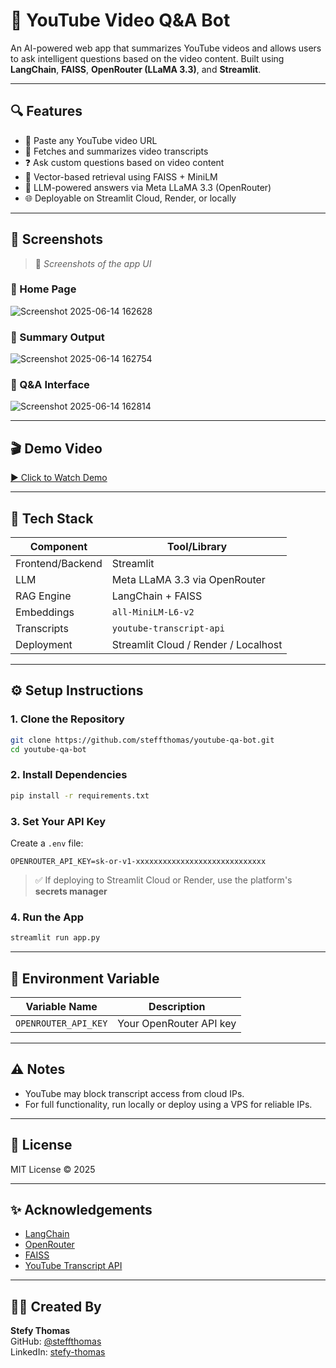 # 🎥 YouTube Video Q&A Bot

An AI-powered web app that summarizes YouTube videos and allows users to ask intelligent questions based on the video content. Built using **LangChain**, **FAISS**, **OpenRouter (LLaMA 3.3)**, and **Streamlit**.

---

## 🔍 Features

- 🔗 Paste any YouTube video URL
- 📄 Fetches and summarizes video transcripts
- ❓ Ask custom questions based on video content
- 🧠 Vector-based retrieval using FAISS + MiniLM
- 💬 LLM-powered answers via Meta LLaMA 3.3 (OpenRouter)
- 🌐 Deployable on Streamlit Cloud, Render, or locally

---

## 📸 Screenshots

> 📍 _Screenshots of the app UI_

### 🔹 Home Page  
![Screenshot 2025-06-14 162628](https://github.com/user-attachments/assets/a11ffa31-f156-4560-a07e-3ef2ad402a32)



### 🔹 Summary Output  
![Screenshot 2025-06-14 162754](https://github.com/user-attachments/assets/dc228182-43f7-4b1d-a9c0-dc7a48b52a8c)


### 🔹 Q&A Interface  
![Screenshot 2025-06-14 162814](https://github.com/user-attachments/assets/62962326-e111-47b0-94f3-d8c98e46346a)

---
## 🎬 Demo Video

[▶️ Click to Watch Demo](./video/demo.mp4)

---
## 🚀 Tech Stack

| Component         | Tool/Library                           |
|------------------|----------------------------------------|
| Frontend/Backend | Streamlit                              |
| LLM              | Meta LLaMA 3.3 via OpenRouter          |
| RAG Engine       | LangChain + FAISS                      |
| Embeddings       | `all-MiniLM-L6-v2`                     |
| Transcripts      | `youtube-transcript-api`               |
| Deployment       | Streamlit Cloud / Render / Localhost   |

---

## ⚙️ Setup Instructions

### 1. Clone the Repository

```bash
git clone https://github.com/steffthomas/youtube-qa-bot.git
cd youtube-qa-bot
```

### 2. Install Dependencies

```bash
pip install -r requirements.txt
```

### 3. Set Your API Key

Create a `.env` file:

```env
OPENROUTER_API_KEY=sk-or-v1-xxxxxxxxxxxxxxxxxxxxxxxxxxxxx
```

> ✅ If deploying to Streamlit Cloud or Render, use the platform's **secrets manager**

### 4. Run the App

```bash
streamlit run app.py
```

---

## 🧪 Environment Variable

| Variable Name         | Description              |
|------------------------|--------------------------|
| `OPENROUTER_API_KEY`   | Your OpenRouter API key  |

---

## ⚠️ Notes

- YouTube may block transcript access from cloud IPs.
- For full functionality, run locally or deploy using a VPS for reliable IPs.

---

## 📄 License

MIT License © 2025

---

## ✨ Acknowledgements

- [LangChain](https://www.langchain.com/)
- [OpenRouter](https://openrouter.ai/)
- [FAISS](https://github.com/facebookresearch/faiss)
- [YouTube Transcript API](https://github.com/jdepoix/youtube-transcript-api)

---

## 🙋‍♀️ Created By

**Stefy Thomas**  
GitHub: [@steffthomas](https://github.com/steffthomas)  
LinkedIn: [stefy-thomas](https://www.linkedin.com/in/stefy-thomas/)
